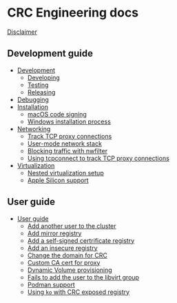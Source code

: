 CRC Engineering docs
====================


[Disclaimer](README.md)

## Development guide
- [Development]()
  - [Developing](Developing.md)
  - [Testing](Testing.md)
  - [Releasing](Releasing.md)
- [Debugging](Debugging-guide.md)
- [Installation]()
  - [macOS code signing](macOS-code-signing.md)
  - [Windows installation process](Windows-installation.md)
- [Networking]()
  - [Track TCP proxy connections](Using-tcpconnect-to-track-TCP-proxy-connections.md)
  - [User-mode network stack](Usermode-networking-stack.md)
  - [Blocking traffic with nwfilter](Blocking-traffic-with-nwfilter.md)
  - [Using tcpconnect to track TCP proxy connections](Using-tcpconnect-to-track-TCP-proxy-connections.md)
- [Virtualization]()
  - [Nested virtualization setup](Nested-virtualization-setup.md)
  - [Apple Silicon support](Apple-Silicon-Support.md)

## User guide
- [User guide]()
  - [Add another user to the cluster](Add-another-user-to-cluster.md)
  - [Add mirror registry](Add-mirror-registry.md)
  - [Add a self-signed certrificate registry](Adding-a-self-signed-certificate-registry.md)
  - [Add an insecure registry](Adding-an-insecure-registry.md)
  - [Change the domain for CRC](Change-the-domain-for-CRC.md)
  - [Custom CA cert for proxy](Custom-CA-cert-for-proxy.md)
  - [Dynamic Volume provisioning](Dynamic-volume-provisioning.md)
  - [Fails to add the user to the libvirt group](Fails-to-add-the-user-to-the-libvirt-group-Fedora-Silverblue.md)
  - [Podman support](Podman-support.md)
  - [Using `ko` with CRC exposed registry](Using-ko-with-CRC-exposed-registry.md)
